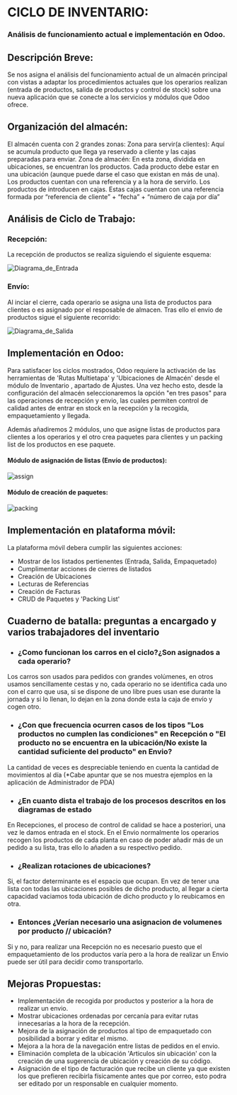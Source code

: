 
# CICLO DE INVENTARIO:
### Análisis de funcionamiento actual e implementación en Odoo.


## Descripción Breve:

Se nos asigna el análisis del funcionamiento actual de un almacén principal con vistas a adaptar los procedimientos actuales que los operarios realizan (entrada de productos, salida de productos y control de stock) sobre una nueva aplicación que se conecte a los servicios y módulos que Odoo ofrece.


## Organización del almacén:

El almacén cuenta con 2 grandes zonas: 
Zona para servir(a clientes): Aquí se acumula producto que llega ya reservado a cliente y las cajas preparadas para enviar.
Zona de almacén: En esta zona, dividida en ubicaciones, se encuentran los productos. Cada producto debe estar en una ubicación (aunque puede darse el caso que existan en más de una).
Los productos cuentan con una referencia y a la hora de servirlo. Los productos de introducen en cajas. Estas cajas cuentan con una referencia formada por “referencia de cliente” + “fecha” + “número de caja por día”


## Análisis de Ciclo de Trabajo:


### Recepción:
La recepción de productos se realiza siguiendo el siguiente esquema: 

![Diagrama_de_Entrada](https://i.imgur.com/ldSn9YL.jpg)


### Envío:
Al inciar el cierre, cada operario se asigna una lista de productos para clientes o es asignado por el resposable de almacen. Tras ello el envío de productos sigue el siguiente recorrido:

![Diagrama_de_Salida](https://i.imgur.com/aoODxJC.jpg)



## Implementación en Odoo:


Para satisfacer los ciclos mostrados, Odoo requiere la activación de las herramientas de 'Rutas Multietapa' y 'Ubicaciones de Almacén' desde el módulo de Inventario , apartado de Ajustes. Una vez hecho esto, desde la configuración del almacén seleccionaremos la opción "en tres pasos" para las operaciones de recepción y envio, las cuales permiten control de calidad antes de entrar en stock en la recepción  y la recogida, empaquetamiento y llegada.

Además añadiremos 2 módulos, uno que asigne listas de productos para clientes a los operarios y el otro crea paquetes para clientes y un packing list de los productos en ese paquete.

#### Módulo de asignación de listas (Envío de productos):
![assign](https://i.imgur.com/02bLvUL.png)

#### Módulo de creación de paquetes:
![packing](https://i.imgur.com/w6zlTMk.jpg)




## Implementación en plataforma móvil:

La plataforma móvil debera cumplir las siguientes acciones: 

  - Mostrar de los listados pertienentes (Entrada, Salida, Empaquetado)
  - Cumplimentar acciones de cierres de listados
  - Creación de Ubicaciones
  - Lecturas de Referencias
  - Creación de Facturas
  - CRUD de Paquetes y 'Packing List'

## Cuaderno de batalla: preguntas a encargado y varios trabajadores del inventario

- ### ¿Como funcionan los carros en el ciclo?¿Son asignados a cada operario?
Los carros son usados para pedidos con grandes volúmenes, en otros usamos sencillamente cestas y no, cada operario no se identifica cada uno con el carro que usa, si se dispone de  uno libre pues usan ese durante la jornada y si lo llenan, lo dejan en la zona donde esta la caja de envío y cogen otro.

- ### ¿Con que frecuencia ocurren casos de los tipos "Los productos no cumplen las condiciones" en Recepción o "El producto no se encuentra en la ubicación/No existe la cantidad suficiente del producto" en Envio?
La cantidad de veces es despreciable teniendo en cuenta la cantidad de movimientos al día
(*Cabe apuntar que se nos muestra ejemplos en la aplicación de Administrador de PDA)

- ### ¿En cuanto dista el trabajo de los procesos descritos en los diagramas de estado
En Recepciones, el proceso de control de calidad se hace a posteriori, una vez le damos entrada en el stock. En el Envio normalmente los operarios recogen los productos de cada planta en caso de poder añadir más de un pedido a su lista, tras ello lo añaden a su respectivo pedido.

- ### ¿Realizan rotaciones de ubicaciones?
Si, el factor determinante es el espacio que ocupan. En vez de tener una lista con todas las ubicaciones posibles de dicho producto, al llegar a cierta capacidad vaciamos toda ubicación de dicho producto y lo reubicamos en otra. 

- ### Entonces ¿Verían necesario una asignacion de volumenes por producto // ubicación?
Si y no, para realizar una Recepción no es necesario puesto que el empaquetamiento de los productos varía pero a la hora de realizar un Envio puede ser útil para decidir como transportarlo.

## Mejoras Propuestas:

  - Implementación de recogida por productos y posterior a la hora de realizar un envio.
  - Mostrar ubicaciones ordenadas por cercanía para evitar rutas innecesarias a la hora de la recepción.
  - Mejora de la asignación de productos al tipo de empaquetado con posibilidad a borrar y editar el mismo.
  - Mejora a la hora de la navegación entre listas de pedidos en el envio.
  - Eliminación completa de la ubicación 'Articulos sin ubicación' con la creación de una sugerencia de ubicación y creación de su código.
  - Asignación de el tipo de facturación que recibe un cliente ya que existen los que prefieren recibirla físicamente antes que por correo, esto podra ser editado por un responsable en cualquier momento.

